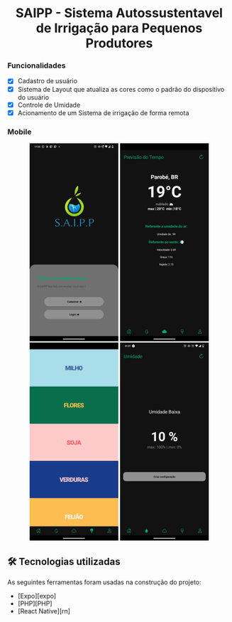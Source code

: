 <h1 align="center">SAIPP - Sistema Autossustentavel de Irrigação para Pequenos Produtores</h1>

### Funcionalidades

- [x] Cadastro de usuário
- [x] Sistema de Layout que atualiza as cores como o padrão do dispositivo do usuário
- [x] Controle de Umidade
- [x] Acionamento de um Sistema de irrigação de forma remota

### Mobile

<p align="center">
  <img alt="NextLevelWeek" title="#NextLevelWeek" src="./assets/WhatsApp Image 2022-12-06 at 17.24.01.jpeg" width="200px">
  
  <img alt="NextLevelWeek" title="#NextLevelWeek" src="./assets/WhatsApp Image 2022-10-19 at 22.18.22 (3).jpeg" width="200px">
  
  <img alt="NextLevelWeek" title="#NextLevelWeek" src="./assets/WhatsApp Image 2022-10-17 at 22.23.07 (2).jpeg" width="200px">

  <img alt="NextLevelWeek" title="#NextLevelWeek" src="./assets/WhatsApp Image 2022-10-20 at 01.22.01 (2).jpeg" width="200px">
</p>

## 🛠 Tecnologias utilizadas

As seguintes ferramentas foram usadas na construção do projeto:

- [Expo][expo]
- [PHP][PHP]
- [React Native][rn]


